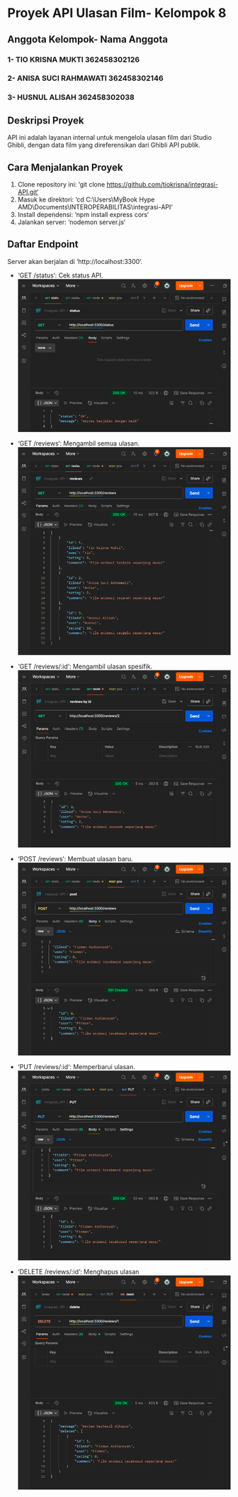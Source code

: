  # Proyek API Ulasan Film- Kelompok 8
 ## Anggota Kelompok- Nama Anggota 
 ### 1- TIO KRISNA MUKTI 362458302126
 ### 2- ANISA SUCI RAHMAWATI 362458302146
 ### 3- HUSNUL ALISAH 362458302038


 ## Deskripsi Proyek
 API ini adalah layanan internal untuk mengelola ulasan film
 dari Studio Ghibli,
 dengan data film yang direferensikan dari Ghibli API publik.


 ## Cara Menjalankan Proyek
 1. Clone repository ini: ‘git clone https://github.com/tiokrisna/integrasi-API.git‘
 2. Masuk ke direktori: ‘cd C:\Users\MyBook Hype AMD\Documents\INTEROPERABILITAS\integrasi-API‘
 3. Install dependensi: ‘npm install express cors‘
 4. Jalankan server: ‘nodemon server.js‘


 ## Daftar Endpoint
 Server akan berjalan di ‘http://localhost:3300‘.
 - ‘GET /status‘: Cek status API.
![CEK STATUS](images/cekstatus.png)

 - ‘GET /reviews‘: Mengambil semua ulasan.
![GET reviews](images/reviews.png)

 - ‘GET /reviews/:id‘: Mengambil ulasan spesifik.
![GET BY ID](images/reviewbyid.png)

 - ‘POST /reviews‘: Membuat ulasan baru.
![POST](images/post.png)

 - ‘PUT /reviews/:id‘: Memperbarui ulasan.
![PUT](images/put.png)

 - ‘DELETE /reviews/:id‘: Menghapus ulasan
![DELETE](images/delete.png)
